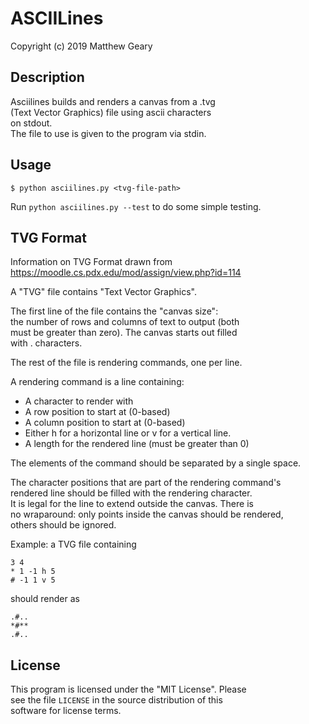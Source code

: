 # ASCIILines  
Copyright (c) 2019 Matthew Geary  
  
## Description  
Asciilines builds and renders a canvas from a .tvg  
(Text Vector Graphics) file using ascii characters  
on stdout.  
The file to use is given to the program via stdin.  
  
## Usage  
`$ python asciilines.py <tvg-file-path>`  
  
Run `python asciilines.py --test` to do some simple testing.  
  
## TVG Format
Information on TVG Format drawn from  
https://moodle.cs.pdx.edu/mod/assign/view.php?id=114  
  
A "TVG" file contains "Text Vector Graphics".  
  
The first line of the file contains the "canvas size":  
the number of rows and columns of text to output (both  
must be greater than zero). The canvas starts out filled  
with . characters.  
  
The rest of the file is rendering commands, one per line.  
  
A rendering command is a line containing:  
* A character to render with  
* A row position to start at (0-based)  
* A column position to start at (0-based)  
* Either h for a horizontal line or v for a vertical line.  
* A length for the rendered line (must be greater than 0)  
  
The elements of the command should be separated by a single space.  
  
The character positions that are part of the rendering command's  
rendered line should be filled with the rendering character.  
It is legal for the line to extend outside the canvas. There is   
no wraparound: only points inside the canvas should be rendered,  
others should be ignored.  
  
Example: a TVG file containing  
  
`3 4`  
`* 1 -1 h 5`  
`# -1 1 v 5`  
  
should render as  
  
`.#..`  
`*#**`  
`.#..`  
  
## License  
  
This program is licensed under the "MIT License". Please  
see the file `LICENSE` in the source distribution of this  
software for license terms.  
